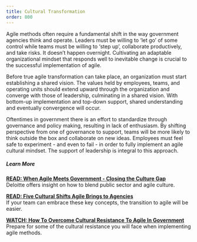 ```yaml
---
title: Cultural Transformation
order: 800
---
```


Agile methods often require a fundamental shift in the way government agencies think and operate. Leaders must be willing to ‘let go’ of some control while teams must be willing to ‘step up’, collaborate productively, and take risks. It doesn’t happen overnight. Cultivating an adaptable organizational mindset that responds well to inevitable change is crucial to the successful implementation of agile.

Before true agile transformation can take place, an organization must start establishing a shared vision. The values held by employees, teams, and operating units should extend upward through the organization and converge with those of leadership, culminating in a shared vision. With bottom-up implementation and top-down support, shared understanding and eventually convergence will occur.

Oftentimes in government there is an effort to standardize through governance and policy making, resulting in lack of enthusiasm. By shifting perspective from one of governance to support, teams will be more likely to think outside the box and collaborate on new ideas. Employees must feel safe to experiment - and even to fail - in order to fully implement an agile cultural mindset. The support of leadership is integral to this approach.

##### Learn More

[__READ: When Agile Meets Government - Closing the Culture Gap__](https://dupress.deloitte.com/dup-us-en/industry/public-sector/agile-in-government-culture-shift.html)  
Deloitte offers insight on how to blend public sector and agile culture.

[__READ: Five Cultural Shifts Agile Brings to Agencies__](http://www.nextgov.com/technology-news/tech-insider/2016/02/5-cultural-shifts-agile-brings-agencies/126270/)  
If your team can embrace these key concepts, the transition to agile will be easier. 

[__WATCH: How To Overcome Cultural Resistance To Agile In Government__](https://www.youtube.com/watch?v=yFY7QrJtWww)  
Prepare for some of the cultural resistance you will face when implementing agile methods.

